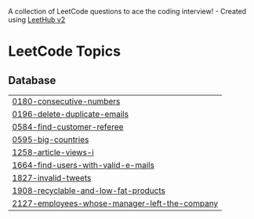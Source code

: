 A collection of LeetCode questions to ace the coding interview! - Created using [LeetHub v2](https://github.com/arunbhardwaj/LeetHub-2.0)
<!---LeetCode Topics Start-->
# LeetCode Topics
## Database
|  |
| ------- |
| [0180-consecutive-numbers](https://github.com/jpremijeev/LeetCode/tree/master/0180-consecutive-numbers) |
| [0196-delete-duplicate-emails](https://github.com/jpremijeev/LeetCode/tree/master/0196-delete-duplicate-emails) |
| [0584-find-customer-referee](https://github.com/jpremijeev/LeetCode/tree/master/0584-find-customer-referee) |
| [0595-big-countries](https://github.com/jpremijeev/LeetCode/tree/master/0595-big-countries) |
| [1258-article-views-i](https://github.com/jpremijeev/LeetCode/tree/master/1258-article-views-i) |
| [1664-find-users-with-valid-e-mails](https://github.com/jpremijeev/LeetCode/tree/master/1664-find-users-with-valid-e-mails) |
| [1827-invalid-tweets](https://github.com/jpremijeev/LeetCode/tree/master/1827-invalid-tweets) |
| [1908-recyclable-and-low-fat-products](https://github.com/jpremijeev/LeetCode/tree/master/1908-recyclable-and-low-fat-products) |
| [2127-employees-whose-manager-left-the-company](https://github.com/jpremijeev/LeetCode/tree/master/2127-employees-whose-manager-left-the-company) |
<!---LeetCode Topics End-->